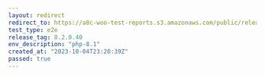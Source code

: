 ```yaml
---
layout: redirect
redirect_to: https://a8c-woo-test-reports.s3.amazonaws.com/public/release/8.2.0.40/php-8.1/e2e/index.html
test_type: e2e
release_tag: 8.2.0.40
env_description: "php-8.1"
created_at: "2023-10-04T23:20:39Z"
passed: true
---
```

